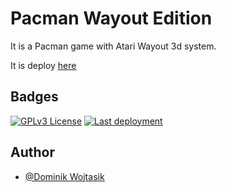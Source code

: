 
# Pacman Wayout Edition

It is a Pacman game with Atari Wayout 3d system. 

It is deploy [here](https://n2oneprogrammer.github.io/megaPacman3dWayoutEdition/)



## Badges

[![GPLv3 License](https://img.shields.io/badge/License-GPL%20v3-yellow.svg)](https://opensource.org/licenses/)
[![Last deployment](https://github.com/n2oneProgrammer/megaPacman3dWayoutEdition/actions/workflows/pages/pages-build-deployment/badge.svg)](https://github.com/n2oneProgrammer/megaPacman3dWayoutEdition/actions/workflows/pages/pages-build-deployment)

## Author

- [@Dominik Wojtasik](https://github.com/n2oneProgrammer)

